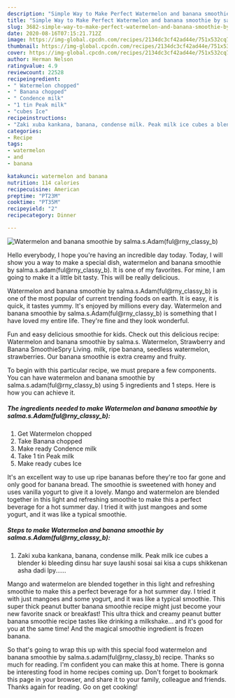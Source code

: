 ```yaml
---
description: "Simple Way to Make Perfect Watermelon and banana smoothie by salma.s.Adam(ful@rny_classy_b)"
title: "Simple Way to Make Perfect Watermelon and banana smoothie by salma.s.Adam(ful@rny_classy_b)"
slug: 3682-simple-way-to-make-perfect-watermelon-and-banana-smoothie-by-salmasadamfulrny-classy-b
date: 2020-08-16T07:15:21.712Z
image: https://img-global.cpcdn.com/recipes/2134dc3cf42ad44e/751x532cq70/watermelon-and-banana-smoothie-by-salmasadamfulrny_classy_b-recipe-main-photo.jpg
thumbnail: https://img-global.cpcdn.com/recipes/2134dc3cf42ad44e/751x532cq70/watermelon-and-banana-smoothie-by-salmasadamfulrny_classy_b-recipe-main-photo.jpg
cover: https://img-global.cpcdn.com/recipes/2134dc3cf42ad44e/751x532cq70/watermelon-and-banana-smoothie-by-salmasadamfulrny_classy_b-recipe-main-photo.jpg
author: Herman Nelson
ratingvalue: 4.9
reviewcount: 22528
recipeingredient:
- " Watermelon chopped"
- " Banana chopped"
- " Condence milk"
- "1 tin Peak milk"
- "cubes Ice"
recipeinstructions:
- "Zaki xuba kankana, banana, condense milk. Peak milk ice cubes a blender ki bleeding dinsu har suye laushi sosai sai kisa a cups shikkenan asha dadi lpy......"
categories:
- Recipe
tags:
- watermelon
- and
- banana

katakunci: watermelon and banana 
nutrition: 114 calories
recipecuisine: American
preptime: "PT23M"
cooktime: "PT35M"
recipeyield: "2"
recipecategory: Dinner

---
```



![Watermelon and banana smoothie by salma.s.Adam(ful@rny_classy_b)](https://img-global.cpcdn.com/recipes/2134dc3cf42ad44e/751x532cq70/watermelon-and-banana-smoothie-by-salmasadamfulrny_classy_b-recipe-main-photo.jpg)

Hello everybody, I hope you're having an incredible day today. Today, I will show you a way to make a special dish, watermelon and banana smoothie by salma.s.adam(ful@rny_classy_b). It is one of my favorites. For mine, I am going to make it a little bit tasty. This will be really delicious.

Watermelon and banana smoothie by salma.s.Adam(ful@rny_classy_b) is one of the most popular of current trending foods on earth. It is easy, it is quick, it tastes yummy. It's enjoyed by millions every day. Watermelon and banana smoothie by salma.s.Adam(ful@rny_classy_b) is something that I have loved my entire life. They're fine and they look wonderful.

Fun and easy delicious smoothie for kids. Check out this delicious recipe: Watermelon and banana smoothie by salma.s. Watermelon, Strawberry and Banana SmoothieSpry Living. milk, ripe banana, seedless watermelon, strawberries. Our banana smoothie is extra creamy and fruity.


To begin with this particular recipe, we must prepare a few components. You can have watermelon and banana smoothie by salma.s.adam(ful@rny_classy_b) using 5 ingredients and 1 steps. Here is how you can achieve it.

<!--inarticleads1-->

##### The ingredients needed to make Watermelon and banana smoothie by salma.s.Adam(ful@rny_classy_b):

1. Get  Watermelon chopped
1. Take  Banana chopped
1. Make ready  Condence milk
1. Take 1 tin Peak milk
1. Make ready cubes Ice


It&#39;s an excellent way to use up ripe bananas before they&#39;re too far gone and only good for banana bread. The smoothie is sweetened with honey and uses vanilla yogurt to give it a lovely. Mango and watermelon are blended together in this light and refreshing smoothie to make this a perfect beverage for a hot summer day. I tried it with just mangoes and some yogurt, and it was like a typical smoothie. 

<!--inarticleads2-->

##### Steps to make Watermelon and banana smoothie by salma.s.Adam(ful@rny_classy_b):

1. Zaki xuba kankana, banana, condense milk. Peak milk ice cubes a blender ki bleeding dinsu har suye laushi sosai sai kisa a cups shikkenan asha dadi lpy......


Mango and watermelon are blended together in this light and refreshing smoothie to make this a perfect beverage for a hot summer day. I tried it with just mangoes and some yogurt, and it was like a typical smoothie. This super thick peanut butter banana smoothie recipe might just become your new favorite snack or breakfast! This ultra thick and creamy peanut butter banana smoothie recipe tastes like drinking a milkshake… and it&#39;s good for you at the same time! And the magical smoothie ingredient is frozen banana. 

So that's going to wrap this up with this special food watermelon and banana smoothie by salma.s.adam(ful@rny_classy_b) recipe. Thanks so much for reading. I'm confident you can make this at home. There is gonna be interesting food in home recipes coming up. Don't forget to bookmark this page in your browser, and share it to your family, colleague and friends. Thanks again for reading. Go on get cooking!
